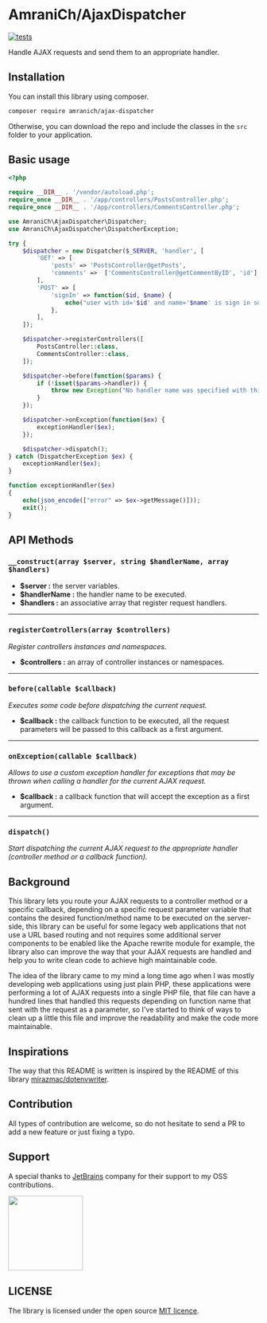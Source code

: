 # AmraniCh/AjaxDispatcher

[![tests](https://github.com/AmraniCh/ajax-dispatcher/actions/workflows/tests.yml/badge.svg)](https://github.com/AmraniCh/ajax-dispatcher/actions/workflows/tests.yml)

Handle AJAX requests and send them to an appropriate handler.

## Installation

You can install this library using composer.

```bash
composer require amranich/ajax-dispatcher
```

Otherwise, you can download the repo and include the classes in the `src` folder to your application.

## Basic usage

```php
<?php

require __DIR__ . '/vendor/autoload.php';
require_once __DIR__ . '/app/controllers/PostsController.php';
require_once __DIR__ . '/app/controllers/CommentsController.php';

use AmraniCh\AjaxDispatcher\Dispatcher;
use AmraniCh\AjaxDispatcher\DispatcherException;

try {
    $dispatcher = new Dispatcher($_SERVER, 'handler', [
        'GET' => [
            'posts' => 'PostsController@getPosts',
            'comments' =>  ['CommentsController@getCommentByID', 'id'],
        ],
        'POST' => [
            'signIn' => function($id, $name) {
                echo("user with id='$id' and name='$name' is sign in successfully!");
            },
        ],
    ]);

    $dispatcher->registerControllers([
        PostsController::class,
        CommentsController::class,
    ]);

    $dispatcher->before(function($params) {
        if (!isset($params->handler)) {
            throw new Exception("No handler name was specified with this AJAX request!");
        }
    });

    $dispatcher->onException(function($ex) {
        exceptionHandler($ex);
    });

    $dispatcher->dispatch();
} catch (DispatcherException $ex) {
    exceptionHandler($ex);
}

function exceptionHandler($ex)
{
    echo(json_encode(["error" => $ex->getMessage()]));
    exit();
}

```

## API Methods

### `__construct(array $server, string $handlerName, array $handlers)`

* **$server :** the server variables.
* **$handlerName :** the handler name to be executed.
* **$handlers :** an associative array that register request handlers.

<hr>

### `registerControllers(array $controllers)`

*Register controllers instances and namespaces.*

* **$controllers :** an array of controller instances or namespaces.

<hr>

### `before(callable $callback)`

*Executes some code before dispatching the current request.*

* **$callback :** the callback function to be executed, all the request parameters will be passed to this callback as a
  first argument.

<hr>

### `onException(callable $callback)`

*Allows to use a custom exception handler for exceptions that may be thrown when calling a handler for the current AJAX
request.*

* **$callback :** a callback function that will accept the exception as a first argument.

<hr>

### `dispatch()`

*Start dispatching the current AJAX request to the appropriate handler (controller method or a callback function).*

## Background

This library lets you route your AJAX requests to a controller method or a specific callback, depending on a specific
request parameter variable that contains the desired function/method name to be executed on the server-side, this
library can be useful for some legacy web applications that not use a URL based routing and not requires some additional
server components to be enabled like the Apache rewrite module for example, the library also can improve the way that
your AJAX requests are handled and help you to write clean code to achieve high maintainable code.

The idea of the library came to my mind a long time ago when I was mostly developing web applications using just plain
PHP, these applications were performing a lot of AJAX requests into a single PHP file, that file can have a hundred
lines that handled this requests depending on function name that sent with the request as a parameter, so I've started
to think of ways to clean up a little this file and improve the readability and make the code more maintainable.

## Inspirations

The way that this README is written is inspired by the README of this
library [mirazmac/dotenvwriter](https://github.com/MirazMac/DotEnvWriter/blob/master/README.md).

## Contribution

All types of contribution are welcome, so do not hesitate to send a PR to add a new feature or just fixing a typo.

## Support

A special thanks to [JetBrains](https://www.jetbrains.com) company for their support to my OSS contributions.

<img width="150" src="https://resources.jetbrains.com/storage/products/company/brand/logos/jb_beam.png?_gl=1*1evhn6q*_ga*MzA3MTk5NzQ3LjE2MzU3OTk3MDA.*_ga_V0XZL7QHEB*MTYzNTg5MzE3NS4yLjEuMTYzNTg5MzkzNC4xNg..&_ga=2.162913596.1450626373.1635893177-307199747.1635799700"/>

## LICENSE

The library is licensed under the open
source [MIT licence](https://github.com/AmraniCh/ajax-dispatcher/blob/master/LICENSE).